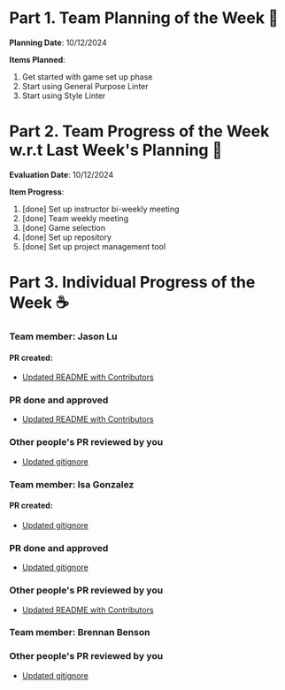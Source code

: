 # Part 1. Team Planning of the Week :ledger: 
**Planning Date**: 10/12/2024

**Items Planned**:
1. Get started with game set up phase
2. Start using General Purpose Linter
3. Start using Style Linter

# Part 2. Team Progress of the Week w.r.t Last Week's Planning :green_book:
**Evaluation Date**: 10/12/2024

**Item Progress**:
1. [done] Set up instructor bi-weekly meeting
2. [done] Team weekly meeting
3. [done] Game selection
4. [done] Set up repository
5. [done] Set up project management tool

# Part 3. Individual Progress of the Week :coffee:

### Team member: Jason Lu
#### PR created:
- [Updated README with Contributors](https://github.com/nu-cs-sqe/course-project-20242510-team-10/pull/1)

### PR done and approved
- [Updated README with Contributors](https://github.com/nu-cs-sqe/course-project-20242510-team-10/pull/1)

### Other people's PR reviewed by you
- [Updated gitignore](https://github.com/nu-cs-sqe/course-project-20242510-team-10/pull/2)


### Team member: Isa Gonzalez
#### PR created:
- [Updated gitignore](https://github.com/nu-cs-sqe/course-project-20242510-team-10/pull/2)

### PR done and approved
- [Updated gitignore](https://github.com/nu-cs-sqe/course-project-20242510-team-10/pull/2)

### Other people's PR reviewed by you
- [Updated README with Contributors](https://github.com/nu-cs-sqe/course-project-20242510-team-10/pull/1)


### Team member: Brennan Benson

### Other people's PR reviewed by you
- [Updated gitignore](https://github.com/nu-cs-sqe/course-project-20242510-team-10/pull/2)
